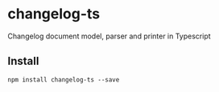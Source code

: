 # changelog-ts
Changelog document model, parser and printer in Typescript

## Install
`npm install changelog-ts --save`
